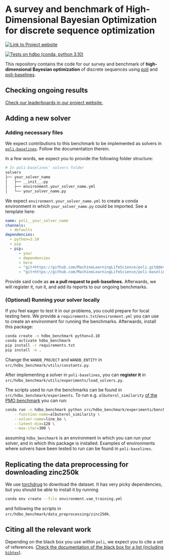 # A survey and benchmark of High-Dimensional Bayesian Optimization for discrete sequence optimization

[![Link to Project website](https://img.shields.io/badge/GitHub-Project_Website-100000?style=for-the-badge&logo=github&logoColor=white)](https://machinelearninglifescience.github.io/hdbo_benchmark)

[![Tests on hdbo (conda, python 3.10)](https://github.com/MachineLearningLifeScience/hdbo_benchmark/actions/workflows/tox-lint-and-pytest.yml/badge.svg)](https://github.com/MachineLearningLifeScience/hdbo_benchmark/actions/workflows/tox-lint-and-pytest.yml)

This repository contains the code for our survey and benchmark of **high-dimensional Bayesian optimization** of discrete sequences using [poli](https://github.com/MachineLearningLifeScience/poli) and [poli-baselines](https://github.com/MachineLearningLifeScience/poli-baselines).

## Checking ongoing results

[Check our leaderboards in our project website.](https://machinelearninglifescience.github.io/hdbo_benchmark)

## Adding a new solver

### Adding necessary files

We expect contributions to this benchmark to be implemented as solvers in [`poli-baselines`](https://github.com/MachineLearningLifeScience/poli-baselines). Follow the documentation therein.

In a few words, we expect you to provide the following folder structure:

```bash
# In poli-baselines' solvers folder
solvers
├── your_solver_name
│   ├── __init__.py
│   ├── environment.your_solver_name.yml
│   └── your_solver_name.py
```

We expect `environment.your_solver_name.yml` to create a conda environment in which `your_solver_name.py` could be imported. See a template here:

```yml
name: poli__your_solver_name
channels:
  - defaults
dependencies:
  - python=3.10
  - pip
  - pip:
      - your
      - dependencies
      - here
      - "git+https://github.com/MachineLearningLifeScience/poli.git@dev"
      - "git+https://github.com/MachineLearningLifeScience/poli-baselines.git@main"
```

Provide said code as **as a pull request to poli-baselines.** Afterwards, we will register it, run it, and add its reports to our ongoing benchmarks.


### (Optional) Running your solver locally

If you feel eager to test it in our problems, you could prepare for local testing here. We provide a `requirements.txt`/`environment.yml` you can use to create an environment for running the benchmarks. Afterwards, install this package:

```bash
conda create -n hdbo_benchmark python=3.10
conda activate hdbo_benchmark
pip install -r requirements.txt
pip install -e .
```

Change the `WANDB_PROJECT` and `WANDB_ENTITY` in `src/hdbo_benchmark/utils/constants.py`.

After implementing a solver in `poli-baselines`, you can **register it** in `src/hdbo_benchmark/utils/experiments/load_solvers.py`.

The scripts used to run the benchmarks can be found in `src/hdbo_benchmark/experiments`. To run e.g. `albuterol_similarity` [of the PMO benchmark](https://openreview.net/forum?id=yCZRdI0Y7G) you can run:

```bash
conda run -n hdbo_benchmark python src/hdbo_benchmark/experiments/benchmark_on_pmo/run.py \
    --function-name=albuterol_similarity \
    --solver-name=line_bo \
    --latent-dim=128 \
    --max-iter=300 \
```

assuming `hdbo_benchmark` is an environment in which you can run your solver, and in which this package is installed. Examples of environments where solvers have been tested to run can be found in `poli-baselines`.

## Replicating the data preprocessing for downloading zinc250k

We use [torchdrug](https://torchdrug.ai/docs/installation.html) to download the dataset. It has very picky dependencies, but you should be able to install it by running

```bash
conda env create --file environment.vae_training.yml
```

and following the scripts in `src/hdbo_benchmark/data_preprocessing/zinc250k`.

## Citing all the relevant work

Depending on the black box you use within `poli`, we expect you to cite a set of references. [Check the documentation of the black box for a list (including `bibtex`)](https://machinelearninglifescience.github.io/poli-docs/using_poli/objective_repository/all_objectives.html).


